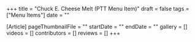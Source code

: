 +++
title = "Chuck E. Cheese Melt (PTT Menu Item)"
draft = false
tags = ["Menu Items"]
date = ""

[Article]
pageThumbnailFile = ""
startDate = ""
endDate = ""
gallery = []
videos = []
contributors = []
reviews = []
+++